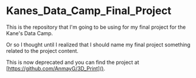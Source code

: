 # Kanes_Data_Camp_Final_Project
This is the repository that I'm going to be using for my final project for the Kane's Data Camp.

Or so I thought until I realized that I should name my final project something related to the project content.

This is now deprecated and you can find the project at [https://github.com/AnmayG/3D_Print]().
